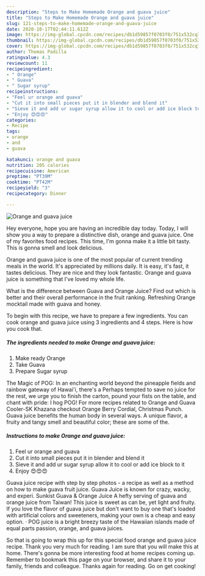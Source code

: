 ```yaml
---
description: "Steps to Make Homemade Orange and guava juice"
title: "Steps to Make Homemade Orange and guava juice"
slug: 121-steps-to-make-homemade-orange-and-guava-juice
date: 2020-10-17T02:44:11.612Z
image: https://img-global.cpcdn.com/recipes/db1d59857f0703f0/751x532cq70/orange-and-guava-juice-recipe-main-photo.jpg
thumbnail: https://img-global.cpcdn.com/recipes/db1d59857f0703f0/751x532cq70/orange-and-guava-juice-recipe-main-photo.jpg
cover: https://img-global.cpcdn.com/recipes/db1d59857f0703f0/751x532cq70/orange-and-guava-juice-recipe-main-photo.jpg
author: Thomas Padilla
ratingvalue: 4.3
reviewcount: 11
recipeingredient:
- " Orange"
- " Guava"
- " Sugar syrup"
recipeinstructions:
- "Feel ur orange and guava"
- "Cut it into small pieces put it in blender and blend it"
- "Sieve it and add ur sugar syrup allow it to cool or add ice block to it"
- "Enjoy 😍😍😍"
categories:
- Recipe
tags:
- orange
- and
- guava

katakunci: orange and guava 
nutrition: 205 calories
recipecuisine: American
preptime: "PT39M"
cooktime: "PT42M"
recipeyield: "3"
recipecategory: Dinner

---
```



![Orange and guava juice](https://img-global.cpcdn.com/recipes/db1d59857f0703f0/751x532cq70/orange-and-guava-juice-recipe-main-photo.jpg)

Hey everyone, hope you are having an incredible day today. Today, I will show you a way to prepare a distinctive dish, orange and guava juice. One of my favorites food recipes. This time, I'm gonna make it a little bit tasty. This is gonna smell and look delicious.

Orange and guava juice is one of the most popular of current trending meals in the world. It's appreciated by millions daily. It is easy, it's fast, it tastes delicious. They are nice and they look fantastic. Orange and guava juice is something that I've loved my whole life.

What is the difference between Guava and Orange Juice? Find out which is better and their overall performance in the fruit ranking. Refreshing Orange mocktail made with guava and honey.


To begin with this recipe, we have to prepare a few ingredients. You can cook orange and guava juice using 3 ingredients and 4 steps. Here is how you cook that.

<!--inarticleads1-->

##### The ingredients needed to make Orange and guava juice:

1. Make ready  Orange
1. Take  Guava
1. Prepare  Sugar syrup


The Magic of POG: In an enchanting world beyond the pineapple fields and rainbow gateway of Hawai&#39;i, there&#39;s a Perhaps tempted to save no juice for the rest, we urge you to finish the carton, pound your fists on the table, and chant with pride: I hog POG! For more recipes related to Orange and Guava Cooler-SK Khazana checkout Orange Berry Cordial, Christmas Punch. Guava juice benefits the human body in several ways. A unique flavor, a fruity and tangy smell and beautiful color; these are some of the. 

<!--inarticleads2-->

##### Instructions to make Orange and guava juice:

1. Feel ur orange and guava
1. Cut it into small pieces put it in blender and blend it
1. Sieve it and add ur sugar syrup allow it to cool or add ice block to it
1. Enjoy 😍😍😍


Guava juice recipe with step by step photos - a recipe as well as a method on how to make guava fruit juice. Guava Juice is known for crazy, wacky, and experi. Sunkist Guava &amp; Orange Juice A hefty serving of guava and orange juice from Taiwan! This juice is sweet as can be, yet light and fruity. If you love the flavor of guava juice but don&#39;t want to buy one that&#39;s loaded with artificial colors and sweeteners, making your own is a cheap and easy option. · POG juice is a bright breezy taste of the Hawaiian islands made of equal parts passion, orange, and guava juices. 

So that is going to wrap this up for this special food orange and guava juice recipe. Thank you very much for reading. I am sure that you will make this at home. There's gonna be more interesting food at home recipes coming up. Remember to bookmark this page on your browser, and share it to your family, friends and colleague. Thanks again for reading. Go on get cooking!
